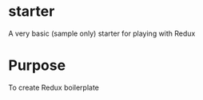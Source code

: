 # starter
A very basic (sample only) starter for playing with Redux

# Purpose
To create Redux boilerplate
